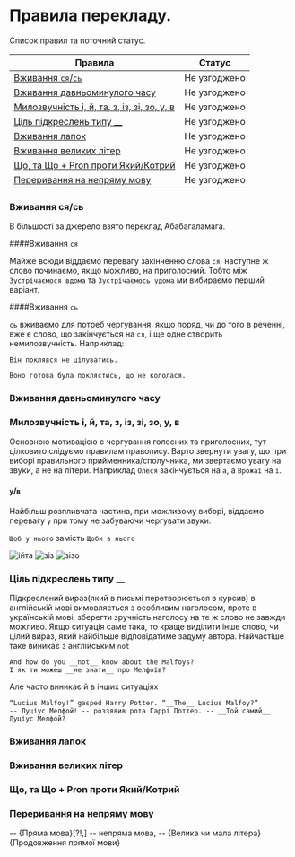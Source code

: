 # Правила перекладу.

Список правил та поточний статус.

Правила                                                |           Статус
-------------------------------------------------------|------------------------
[Вживання ```ся```/```сь```](#sjasj)                   | Не узгоджено
[Вживання давньоминулого часу](#pastperfect)           | Не узгоджено
[Милозвучність і, й, та, з, із, зі, зо, у, в](#ijtaz)  | Не узгоджено
[Ціль підкреслень типу __](#underscores)               | Не узгоджено
[Вживання лапок](#lapky)                               | Не узгоджено
[Вживання великих літер](#capitalletters)              | Не узгоджено
[Що, та Що + Pron проти Який/Котрий](#pron)            | Не узгоджено
[Переривання на непряму мову](#indirectspeech)         | Не узгоджено

<a name="sjasj"></a>
### Вживання ся/сь 

В більшості за джерело взято переклад Абабагаламага.

####Вживання ```ся```

Майже всюди віддаємо перевагу закінченню слова ```ся```, наступне ж слово починаємо, якщо можливо, на приголосний.
Тобто між ```Зустрічаємося вдома``` та ```Зустрічаємось удома``` ми вибираємо перший варіант.

####Вживання ```сь```

```сь``` вживаємо для потреб чергування, якщо поряд, чи до того в реченні, вже є слово, що закінчується на ```ся```, і ще одне створить немилозвучність. Наприклад:
```
Він поклявся не цілуватись.
```
```
Воно готова була поклястись, що не кололася.
```

<a name="pastperfect"></a>
### Вживання давньоминулого часу 

<a name="ijtaz"></a>
### Милозвучність і, й, та, з, із, зі, зо, у, в 

Основною мотивацією є чергування голосних та приголосних, тут цілковито слідуємо правилам правопису. Варто звернути увагу, що при виборі правильного прийменника/сполучника, ми звертаємо увагу на звуки, а не на літери. Наприклад ```Олеся```  закінчується на ```а```, а ```Врожаї``` на ```і```.

#### ```у```/```в```

Найбільш розпливчата частина, при можливому виборі, віддаємо перевагу ```у``` при тому не забуваючи чергувати звуки:

```Щоб у нього``` замість ```Щоби в нього```

![ійта](https://ukr-mova.in.ua/assets/uploads/images/Mova_149.png)
![зіз](https://ukr-mova.in.ua/assets/uploads/images/Mova_290.png)
![зізо](https://ukr-mova.in.ua/assets/uploads/images/Mova_291.png)

<a name="underscores"></a>
### Ціль підкреслень типу __ 

Підкреслений вираз(який в письмі перетворюється в курсив) в англійській мові вимовляється з особливим наголосом, проте в українській мові, зберегти зручність наголосу на те ж слово не завжди можливо. Якщо ситуація саме така, то краще виділити інше слово, чи цілий вираз, який найбільше відповідатиме задуму автора. Найчастіше таке виникає з англійським ```not```
```
And how do you __not__ know about the Malfoys?
І як ти можеш __не знати__ про Мелфоїв?
```
Але часто виникає й в інших ситуаціях
```
“Lucius Malfoy!” gasped Harry Potter. “__The__ Lucius Malfoy?”
-- Луціус Мелфой! -- роззявив рота Гаррі Поттер. -- __Той самий__ Луціус Мелфой?
```

<a name="lapky"></a>
### Вживання лапок

<a name="capitalletters"></a>
### Вживання великих літер

<a name="pron"></a>
### Що, та Що + Pron проти Який/Котрий

<a name="indirectspeech"></a>
### Переривання на непряму мову

-- {Пряма мова}[?!,] -- непряма мова, -- {Велика чи мала літера}{Продовження прямої мови}